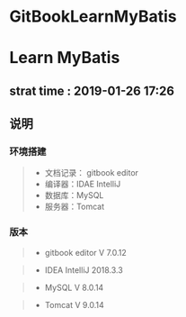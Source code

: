 # GitBookLearnMyBatis

# Learn MyBatis

## strat time : 2019-01-26 17:26

## 说明

### 环境搭建

> * 文档记录： gitbook editor
> * 编译器：IDAE IntelliJ
> * 数据库：MySQL
> * 服务器：Tomcat
    
### 版本

> * gitbook editor V 7.0.12

> * IDEA IntelliJ 2018.3.3

> * MySQL V 8.0.14

> * Tomcat V 9.0.14


    
    



